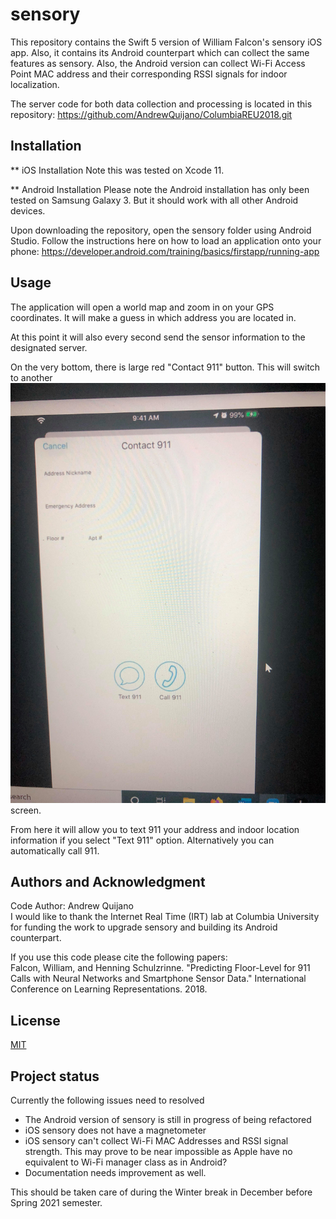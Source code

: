 # sensory
This repository contains the Swift 5 version of William Falcon's sensory iOS app. Also, it contains its Android counterpart which can collect the same features as sensory. Also, the Android version can collect Wi-Fi Access Point MAC address and their corresponding RSSI signals for indoor localization.

The server code for both data collection and processing is located in this repository:
https://github.com/AndrewQuijano/ColumbiaREU2018.git  

## Installation
** iOS Installation
Note this was tested on Xcode 11. 

** Android Installation
Please note the Android installation has only been tested on Samsung Galaxy 3. But it should work with all other Android devices.

Upon downloading the repository, open the sensory folder using Android Studio. Follow the instructions here on how to load an application onto your phone:
https://developer.android.com/training/basics/firstapp/running-app


## Usage
The application will open a world map and zoom in on your GPS coordinates. It will make a guess in which address you are located in.

At this point it will also every second send the sensor information to the designated server. 

On the very bottom, there is large red "Contact 911" button. This will switch to another ![Contact](https://github.com/AndrewQuijano/sensory/blob/master/images/contact.jpg) screen.

From here it will allow you to text 911 your address and indoor location information if you select "Text 911" option. Alternatively you can automatically call 911.

## Authors and Acknowledgment
Code Author: Andrew Quijano  
I would like to thank the Internet Real Time (IRT) lab at Columbia University for funding the work to upgrade sensory and building its Android counterpart.  

If you use this code please cite the following papers:  
Falcon, William, and Henning Schulzrinne. "Predicting Floor-Level for 911 Calls with Neural Networks and Smartphone Sensor Data." International Conference on Learning Representations. 2018.  

## License
[MIT](https://choosealicense.com/licenses/mit/)

## Project status
Currently the following issues need to resolved
* The Android version of sensory is still in progress of being refactored
* iOS sensory does not have a magnetometer
* iOS sensory can't collect Wi-Fi MAC Addresses and RSSI signal strength. This may prove to be near impossible as Apple have no equivalent to Wi-Fi manager class as in Android?
* Documentation needs improvement as well.

This should be taken care of during the Winter break in December before Spring 2021 semester.


